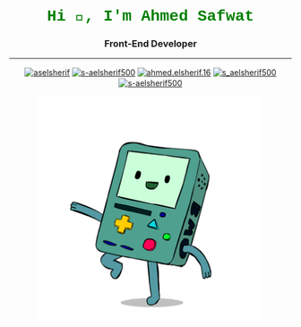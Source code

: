 <h1 style="color:green; font-family:Courier" align="center">Hi 👋, I'm Ahmed Safwat</h1>

<h3 align="center"> Front-End Developer </h3>
<hr/>

<p align="center">
<a href="https://linkedin.com/in/aselsherif" target="blank"><img align="center" src="https://raw.githubusercontent.com/rahuldkjain/github-profile-readme-generator/master/src/images/icons/Social/linked-in-alt.svg" alt="aselsherif" height="30" width="40" /></a>
<a href="https://codesandbox.com/s-aelsherif500" target="blank"><img align="center" src="https://raw.githubusercontent.com/rahuldkjain/github-profile-readme-generator/master/src/images/icons/Social/codesandbox.svg" alt="s-aelsherif500" height="30" width="40" /></a>
<a href="https://fb.com/ahmed.elsherif.16" target="blank"><img align="center" src="https://raw.githubusercontent.com/rahuldkjain/github-profile-readme-generator/master/src/images/icons/Social/facebook.svg" alt="ahmed.elsherif.16" height="30" width="40" /></a>
<a href="https://www.hackerrank.com/s_aelsherif500" target="blank"><img align="center" src="https://raw.githubusercontent.com/rahuldkjain/github-profile-readme-generator/master/src/images/icons/Social/hackerrank.svg" alt="s_aelsherif500" height="30" width="40" /></a>
<a href="https://www.leetcode.com/s-aelsherif500" target="blank"><img align="center" src="https://raw.githubusercontent.com/rahuldkjain/github-profile-readme-generator/master/src/images/icons/Social/leet-code.svg" alt="s-aelsherif500" height="30" width="40" /></a>
</p>
<p align="center">
    <img width="400px" align src="./img/tv.gif"/>
</p>
